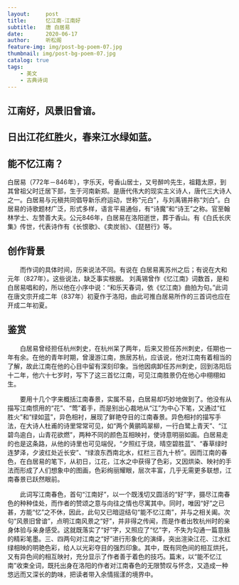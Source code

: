 ```yaml
---
layout:     post
title:      忆江南·江南好
subtitle:   唐 白居易
date:       2020-06-17
author:     听松阁
feature-img: img/post-bg-poem-07.jpg
thumbnail: img/post-bg-poem-07.jpg
catalog: true
tags:
    - 美文
    - 古典诗词
---
```



## 江南好，风景旧曾谙。
## 日出江花红胜火，春来江水绿如蓝。
## 能不忆江南？



白居易（772年－846年），字乐天，号香山居士，又号醉吟先生，祖籍太原，到其曾祖父时迁居下邽，生于河南新郑。是唐代伟大的现实主义诗人，唐代三大诗人之一。白居易与元稹共同倡导新乐府运动，世称“元白”，与刘禹锡并称“刘白”。白居易的诗歌题材广泛，形式多样，语言平易通俗，有“诗魔”和“诗王”之称。官至翰林学士、左赞善大夫。公元846年，白居易在洛阳逝世，葬于香山。有《白氏长庆集》传世，代表诗作有《长恨歌》、《卖炭翁》、《琵琶行》等。



## 创作背景

　　而作词的具体时间，历来说法不同。有说在 白居易离苏州之后；有说在大和元年（827年）。这些说法，缺乏事实根据。 刘禹锡曾作《忆江南》词数首，是和白居易唱和的，所以他在小序中说：“和乐天春词，依《忆江南》曲拍为句。”此词在唐文宗开成二年（837年）初夏作于洛阳，由此可推白居易所作的三首词也应在开成二年初夏。 



## 鉴赏

　　白居易曾经担任杭州刺史，在杭州呆了两年，后来又担任苏州刺史，任期也一年有余。在他的青年时期，曾漫游江南，旅居苏杭，应该说，他对江南有着相当的了解，故此江南在他的心目中留有深刻印象。当他因病卸任苏州刺史，回到洛阳后十二年，他六十七岁时，写下了这三首忆江南，可见江南胜景仍在他心中栩栩如生。

　　要用十几个字来概括江南春景，实属不易，白居易却巧妙地做到了。他没有从描写江南惯用的“花”、“莺”着手，而是别出心裁地从“江”为中心下笔，又通过“红胜火”和“绿如蓝”，异色相衬，展现了鲜艳夺目的江南春景。异色相衬的描写手法，在大诗人杜甫的诗里常常可见，如“两个黄鹂鸣翠柳，一行白鹭上青天”、“江碧鸟逾白，山青花欲燃”，两种不同的颜色互相映衬，使诗意明丽如画。白居易走的也是这条路，从他的诗里也可见端倪，“夕照红于烧，晴空碧胜蓝”、“春草绿时连梦泽，夕波红处近长安”、“绿浪东西南北水，红栏三百九十桥”。因而江南的春色，在白居易的笔下，从初日，江花，江水之中获得了色彩，又因烘染、映衬的手法而形成了人们想象中的图画，色彩绚丽耀眼，层次丰富，几乎无需更多联想，江南春景已跃然眼前。

　　此词写江南春色，首句“江南好”，以一个既浅切又圆活的“好”字，摄尽江南春色的种种佳处，而作者的赞颂之意与向往之情也尽寓其中。同时，唯因“好”之已甚，方能“忆”之不休，因此，此句又已暗逗结句“能不忆江南”，并与之相关阖。次句“风景旧曾谙”，点明江南风景之“好”，并非得之传闻，而是作者出牧杭州时的亲身体验与亲身感受。这就既落实了“好”字，又照应了“忆”字，不失为勾通一篇意脉的精彩笔墨。三、四两句对江南之“好”进行形象化的演绎，突出渲染江花、江水红绿相映的明艳色彩，给人以光彩夺目的强烈印象。其中，既有同色间的相互烘托，又有异色间的相互映衬，充分显示了作者善于着色的技巧。篇末，以“能不忆江南”收束全词，既托出身在洛阳的作者对江南春色的无限赞叹与怀念，又造成一种悠远而又深长的韵味，把读者带入余情摇漾的境界中。
